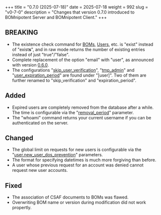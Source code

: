 +++
title = "0.7.0 (2025-07-18)"
date = 2025-07-18
weight = 992
slug = "v0-7-0"
description = "Changes that version 0.7.0 introduced to BOMnipotent Server and BOMnipotent Client."
+++

## BREAKING
- The existence check command for [BOMs](/client/consumer/boms/#existence), [Users](/client/manager/access-management/user-management/#existence), etc. is "exist" instead of "exist**s**", and in raw mode returns the number of existing entries instead of just "true"/"false".
- Complete replacement of the option "email" with "user", as announced with version [0.6.0](/changelog/v0-6-0/).
- The configurations "[skip_user_verification](/server/configuration/required/smtp/#skipping-user-verification)", "[tmp_admin](/server/configuration/optional/tmp-admin/)" and "[user_expiration_period](/server/configuration/optional/user-expiration-period/)" are found under "[user]". Two of them are further renamed to "skip_verification" and "expiration_period".

## Added
- Expired users are completely removed from the database after a while. The time is configurable via the "[removal_period](/server/configuration/optional/user-expiration-period/#removal-period)" parameter.
- The "whoami" command returns your current username if you can be authenticated on the server.

## Changed
- The global limit on requests for new users is configurable via the "[user.new_user_dos_prevention](/server/configuration/optional/dos-prevention/#global-request-user-dos-prevention)" parameters.
- The format for specifying datetimes is much more forgiving than before.
- A user whose previous request for an account was denied cannot request new user accounts.

## Fixed
- The association of CSAF documents to BOMs was flawed.
- Overwriting BOM name or version during modification did not work propertly.
